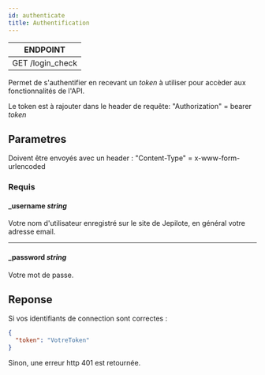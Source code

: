 ```yaml
---
id: authenticate
title: Authentification
---
```


| ENDPOINT         |
| ---------------- |
| GET /login_check |

Permet de s'authentifier en recevant un *token* à utiliser pour accèder aux fonctionnalités de l'API.

Le token est à rajouter dans le header de requête: "Authorization" = bearer *token*

## Parametres

Doivent être envoyés avec un header : "Content-Type" = x-www-form-urlencoded

### Requis

#### _username *string*

Votre nom d'utilisateur enregistré sur le site de Jepilote, en général votre adresse email.

* * *

#### _password *string*

Votre mot de passe.

## Reponse

Si vos identifiants de connection sont correctes :

```json
{
  "token": "VotreToken"
}
```

Sinon, une erreur http 401 est retournée.
